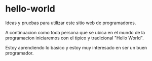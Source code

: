 # hello-world
Ideas y pruebas para utilizar este sitio web de programadores.

A continuacion como toda persona que  se ubica en el mundo de la programacion
iniciaremos con el tipico y tradicional "Hello World". 

Estoy aprendiendo lo basico y estoy muy interesado en ser un buen programador.
